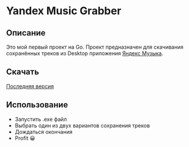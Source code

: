 # Yandex Music Grabber

## Описание
Это мой первый проект на Go. 
Проект предназначен для скачивания сохранённых треков из Desktop приложения [Яндекс Музыка](https://www.microsoft.com/store/productId/9NBLGGH0CB6D?ocid=pdpshare).

## Скачать
[Последняя версия](https://github.com/kotopheiop/yandexmusicgrabber/releases/latest)


## Использование
* Запустить .exe файл
* Выбрать один из двух вариантов сохранения треков
* Дождаться окончания
* Profit 😀

